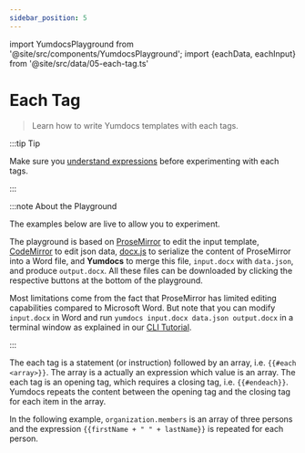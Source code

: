 ```yaml
---
sidebar_position: 5
---
```


import YumdocsPlayground from '@site/src/components/YumdocsPlayground';
import {eachData, eachInput} from '@site/src/data/05-each-tag.ts'

# Each Tag

> Learn how to write Yumdocs templates with each tags.

:::tip Tip

Make sure you [understand expressions](./01-expressions.md) before experimenting with each tags.

:::

:::note About the Playground

The examples below are live to allow you to experiment.

The playground is based on [ProseMirror](https://prosemirror.net/) to edit the input template,
[CodeMirror](https://codemirror.net/) to edit json data,
[docx.js](https://docx.js.org/) to serialize the content of ProseMirror into a Word file,
and **Yumdocs** to merge this file, `input.docx` with `data.json`, and produce `output.docx`.
All these files can be downloaded by clicking the respective buttons at the bottom of the playground.

Most limitations come from the fact that ProseMirror has limited editing capabilities compared to Microsoft Word.
But note that you can modify `input.docx` in Word and run `yumdocs input.docx data.json output.docx` in a terminal window as explained in our [CLI Tutorial](../tutorials/04-cli-tutorial.md).

:::

The each tag is a statement (or instruction) followed by an array, i.e. `{{#each <array>}}`.
The array is a actually an expression which value is an array.
The each tag is an opening tag, which requires a closing tag, i.e. `{{#endeach}}`.
Yumdocs repeats the content between the opening tag and the closing tag for each item in the array.

In the following example, `organization.members` is an array of three persons and
the expression `{{firstName + " " + lastName}}` is repeated for each person.

<YumdocsPlayground data={eachData} input={eachInput}></YumdocsPlayground>
